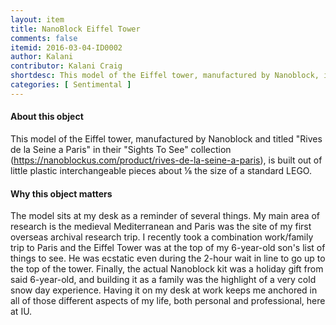 ```yaml
---
layout: item
title: NanoBlock Eiffel Tower
comments: false
itemid: 2016-03-04-ID0002
author: Kalani
contributor: Kalani Craig
shortdesc: This model of the Eiffel tower, manufactured by Nanoblock, is built out of little plastic interchangeable pieces about ⅛ the size of a standard LEGO.
categories: [ Sentimental ]
---
```


#### About this object

This model of the Eiffel tower, manufactured by Nanoblock and titled "Rives de la Seine a Paris" in their "Sights To See" collection (https://nanoblockus.com/product/rives-de-la-seine-a-paris), is built out of little plastic interchangeable pieces about ⅛ the size of a standard LEGO.

#### Why this object matters

The model sits at my desk as a reminder of several things. My main area of research is the medieval Mediterranean and Paris was the site of my first overseas archival research trip. I recently took a combination work/family trip to Paris and the Eiffel Tower was at the top of my 6-year-old son's list of things to see. He was ecstatic even during the 2-hour wait in line to go up to the top of the tower. Finally, the actual Nanoblock kit was a holiday gift from said 6-year-old, and building it as a family was the highlight of a very cold snow day experience. Having it on my desk at work keeps me anchored in all of those different aspects of my life, both personal and professional, here at IU.